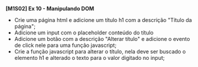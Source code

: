 **[M1S02] Ex 10 - Manipulando DOM**

- Crie uma página html e adicione um título h1 com a descrição "Título da página";
- Adicione um input com o placeholder conteúdo do título
- Adicione um botão com a descrição "Alterar título" e adicione o evento de click nele para uma função javascript;
- Crie a função javascript para alterar o título, nela deve ser buscado o elemento h1 e alterado o texto para o valor digitado no input;
